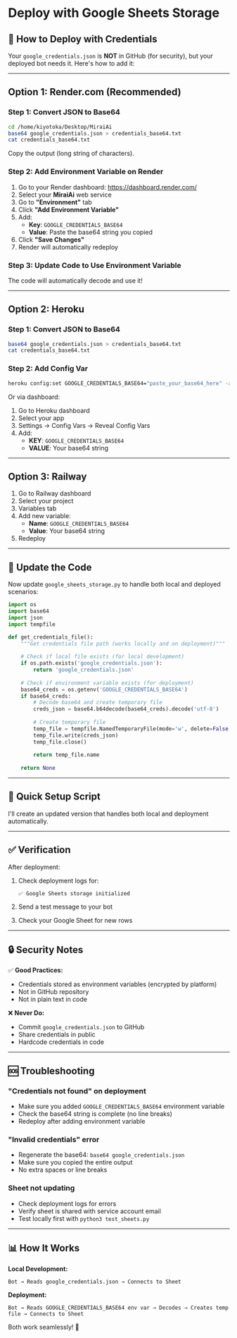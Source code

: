# Deploy with Google Sheets Storage

## 🚀 How to Deploy with Credentials

Your `google_credentials.json` is **NOT** in GitHub (for security), but your deployed bot needs it. Here's how to add it:

---

## Option 1: Render.com (Recommended)

### Step 1: Convert JSON to Base64
```bash
cd /home/kiyotoka/Desktop/MiraiAi
base64 google_credentials.json > credentials_base64.txt
cat credentials_base64.txt
```

Copy the output (long string of characters).

### Step 2: Add Environment Variable on Render

1. Go to your Render dashboard: https://dashboard.render.com/
2. Select your **MiraiAi** web service
3. Go to **"Environment"** tab
4. Click **"Add Environment Variable"**
5. Add:
   - **Key**: `GOOGLE_CREDENTIALS_BASE64`
   - **Value**: Paste the base64 string you copied
6. Click **"Save Changes"**
7. Render will automatically redeploy

### Step 3: Update Code to Use Environment Variable

The code will automatically decode and use it!

---

## Option 2: Heroku

### Step 1: Convert JSON to Base64
```bash
base64 google_credentials.json > credentials_base64.txt
cat credentials_base64.txt
```

### Step 2: Add Config Var
```bash
heroku config:set GOOGLE_CREDENTIALS_BASE64="paste_your_base64_here" -a your-app-name
```

Or via dashboard:
1. Go to Heroku dashboard
2. Select your app
3. Settings → Config Vars → Reveal Config Vars
4. Add:
   - **KEY**: `GOOGLE_CREDENTIALS_BASE64`
   - **VALUE**: Your base64 string

---

## Option 3: Railway

1. Go to Railway dashboard
2. Select your project
3. Variables tab
4. Add new variable:
   - **Name**: `GOOGLE_CREDENTIALS_BASE64`
   - **Value**: Your base64 string
5. Redeploy

---

## 🔧 Update the Code

Now update `google_sheets_storage.py` to handle both local and deployed scenarios:

```python
import os
import base64
import json
import tempfile

def get_credentials_file():
    """Get credentials file path (works locally and on deployment)"""
    
    # Check if local file exists (for local development)
    if os.path.exists('google_credentials.json'):
        return 'google_credentials.json'
    
    # Check if environment variable exists (for deployment)
    base64_creds = os.getenv('GOOGLE_CREDENTIALS_BASE64')
    if base64_creds:
        # Decode base64 and create temporary file
        creds_json = base64.b64decode(base64_creds).decode('utf-8')
        
        # Create temporary file
        temp_file = tempfile.NamedTemporaryFile(mode='w', delete=False, suffix='.json')
        temp_file.write(creds_json)
        temp_file.close()
        
        return temp_file.name
    
    return None
```

---

## 📝 Quick Setup Script

I'll create an updated version that handles both local and deployment automatically.

---

## ✅ Verification

After deployment:

1. Check deployment logs for:
   ```
   ✅ Google Sheets storage initialized
   ```

2. Send a test message to your bot

3. Check your Google Sheet for new rows

---

## 🔒 Security Notes

✅ **Good Practices:**
- Credentials stored as environment variables (encrypted by platform)
- Not in GitHub repository
- Not in plain text in code

❌ **Never Do:**
- Commit `google_credentials.json` to GitHub
- Share credentials in public
- Hardcode credentials in code

---

## 🆘 Troubleshooting

### "Credentials not found" on deployment
- Make sure you added `GOOGLE_CREDENTIALS_BASE64` environment variable
- Check the base64 string is complete (no line breaks)
- Redeploy after adding environment variable

### "Invalid credentials" error
- Regenerate the base64: `base64 google_credentials.json`
- Make sure you copied the entire output
- No extra spaces or line breaks

### Sheet not updating
- Check deployment logs for errors
- Verify sheet is shared with service account email
- Test locally first with `python3 test_sheets.py`

---

## 📊 How It Works

**Local Development:**
```
Bot → Reads google_credentials.json → Connects to Sheet
```

**Deployment:**
```
Bot → Reads GOOGLE_CREDENTIALS_BASE64 env var → Decodes → Creates temp file → Connects to Sheet
```

Both work seamlessly! 🎉
